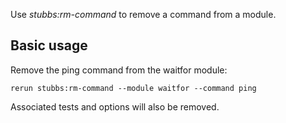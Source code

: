 Use *stubbs:rm-command* to remove a command from a module.

Basic usage
-----------

Remove the ping command from the waitfor module:

    rerun stubbs:rm-command --module waitfor --command ping

Associated tests and options will also be removed.

